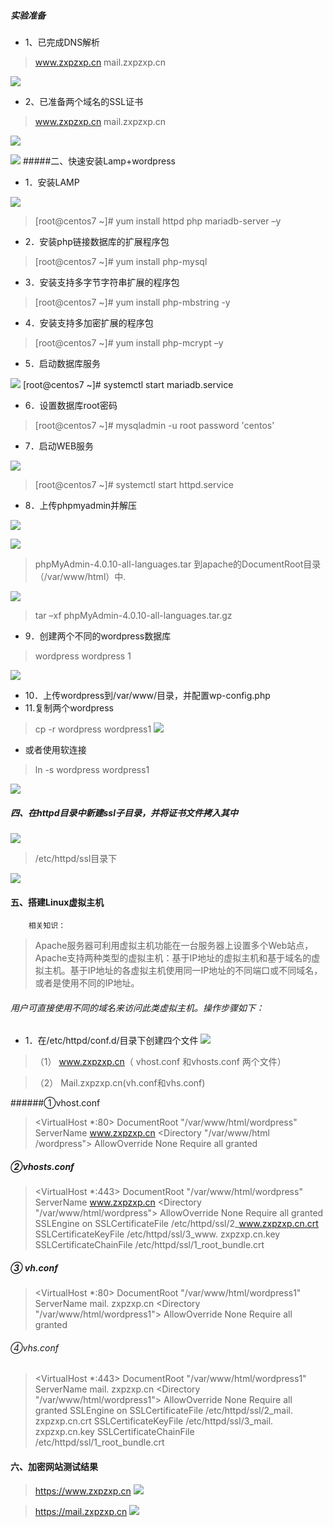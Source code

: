 ##### 实验准备
- 1、已完成DNS解析
>www.zxpzxp.cn
>mail.zxpzxp.cn

![](https://upload-images.jianshu.io/upload_images/7563229-0f3cbeaee27369fe.png?imageMogr2/auto-orient/strip%7CimageView2/2/w/1240)

- 2、已准备两个域名的SSL证书
> www.zxpzxp.cn
> mail.zxpzxp.cn

 ![](https://upload-images.jianshu.io/upload_images/7563229-30312039a44df094.png?imageMogr2/auto-orient/strip%7CimageView2/2/w/1240)

![](https://upload-images.jianshu.io/upload_images/7563229-7562d46caf9f1482.png?imageMogr2/auto-orient/strip%7CimageView2/2/w/1240)
#####二、快速安装Lamp+wordpress
- 1．安装LAMP

![](https://upload-images.jianshu.io/upload_images/7563229-ee6a3c2d09114311.png?imageMogr2/auto-orient/strip%7CimageView2/2/w/1240)

> [root@centos7 ~]# yum install httpd  php  mariadb-server –y

- 2．安装php链接数据库的扩展程序包

> [root@centos7 ~]# yum install php-mysql
- 3．安装支持多字节字符串扩展的程序包

> [root@centos7 ~]# yum install php-mbstring -y

- 4．安装支持多加密扩展的程序包
> [root@centos7 ~]# yum install php-mcrypt –y

- 5．启动数据库服务

![](https://upload-images.jianshu.io/upload_images/7563229-0bf9d860adfbc2c0.png?imageMogr2/auto-orient/strip%7CimageView2/2/w/1240)
[root@centos7 ~]# systemctl start mariadb.service
- 6．设置数据库root密码

> [root@centos7 ~]# mysqladmin -u root password 'centos'

- 7．启动WEB服务

![](https://upload-images.jianshu.io/upload_images/7563229-23b37b44e64bbf0d.png?imageMogr2/auto-orient/strip%7CimageView2/2/w/1240)

> [root@centos7 ~]# systemctl start httpd.service

- 8．上传phpmyadmin并解压

![](https://upload-images.jianshu.io/upload_images/7563229-0b8c61796c1e8483.png?imageMogr2/auto-orient/strip%7CimageView2/2/w/1240)

![](https://upload-images.jianshu.io/upload_images/7563229-2a82aac9dd777d3a.png?imageMogr2/auto-orient/strip%7CimageView2/2/w/1240)

> phpMyAdmin-4.0.10-all-languages.tar 到apache的DocumentRoot目录（/var/www/html）中.

![](https://upload-images.jianshu.io/upload_images/7563229-e423b1b97670bbae.png?imageMogr2/auto-orient/strip%7CimageView2/2/w/1240)

> tar –xf  phpMyAdmin-4.0.10-all-languages.tar.gz

- 9．创建两个不同的wordpress数据库

 > wordpress       wordpress 1

![](https://upload-images.jianshu.io/upload_images/7563229-e7856138ff9471a1.png?imageMogr2/auto-orient/strip%7CimageView2/2/w/1240)
- 10．上传wordpress到/var/www/目录，并配置wp-config.php
-  11.复制两个wordpress

> cp -r wordpress wordpress1
![](https://upload-images.jianshu.io/upload_images/7563229-662f322ef8b3dceb.png?imageMogr2/auto-orient/strip%7CimageView2/2/w/1240)
- 或者使用软连接
> ln -s wordpress wordpress1

![](https://upload-images.jianshu.io/upload_images/7563229-98ce9b982ee109c9.png?imageMogr2/auto-orient/strip%7CimageView2/2/w/1240)

##### 四、在httpd目录中新建ssl子目录，并将证书文件拷入其中
![](https://upload-images.jianshu.io/upload_images/7563229-1682df4f9cedcd8c.png?imageMogr2/auto-orient/strip%7CimageView2/2/w/1240)
> /etc/httpd/ssl目录下

![](https://upload-images.jianshu.io/upload_images/7563229-4678aecba38c72f5.png?imageMogr2/auto-orient/strip%7CimageView2/2/w/1240)
#### 五、搭建Linux虚拟主机

        相关知识：
> Apache服务器可利用虚拟主机功能在一台服务器上设置多个Web站点，Apache支持两种类型的虚拟主机：基于IP地址的虚拟主机和基于域名的虚拟主机。基于IP地址的各虚拟主机使用同一IP地址的不同端口或不同域名，或者是使用不同的IP地址。

###### 用户可直接使用不同的域名来访问此类虚拟主机。操作步骤如下：
- 1．在/etc/httpd/conf.d/目录下创建四个文件
![](https://upload-images.jianshu.io/upload_images/7563229-b83cbb796aaa4e5b.png?imageMogr2/auto-orient/strip%7CimageView2/2/w/1240)

> （1） [<u>www.</u><u>zxpzxp</u><u>.cn</u>](http://www.zxpzxp.cn)（ vhost.conf 和vhosts.conf 两个文件）

> （2） Mail.zxpzxp.cn(vh.conf和vhs.conf)

######①vhost.conf
> <VirtualHost *:80>
DocumentRoot "/var/www/html/wordpress"
ServerName  www.zxpzxp.cn
	<Directory "/var/www/html /wordpress">
	AllowOverride None
	Require all granted
	</Directory>
</VirtualHost>


##### ②vhosts.conf
> <VirtualHost *:443>
DocumentRoot "/var/www/html/wordpress"
ServerName  www.zxpzxp.cn
	<Directory "/var/www/html/wordpress">
	AllowOverride None
	Require all granted
	</Directory>
SSLEngine on
SSLCertificateFile /etc/httpd/ssl/2_www.zxpzxp.cn.crt
SSLCertificateKeyFile /etc/httpd/ssl/3_www. zxpzxp.cn.key
SSLCertificateChainFile /etc/httpd/ssl/1_root_bundle.crt
</VirtualHost>

##### ③ vh.conf
> <VirtualHost *:80>
DocumentRoot "/var/www/html/wordpress1"
ServerName  mail. zxpzxp.cn
	<Directory "/var/www/html/wordpress1">
	AllowOverride None
	Require all granted
	</Directory>
</VirtualHost>

###### ④vhs.conf
> <VirtualHost *:443>
DocumentRoot "/var/www/html/wordpress1"
ServerName  mail. zxpzxp.cn
	<Directory "/var/www/html/wordpress1">
	AllowOverride None
	Require all granted
	</Directory>
SSLEngine on
SSLCertificateFile /etc/httpd/ssl/2_mail. zxpzxp.cn.crt
SSLCertificateKeyFile /etc/httpd/ssl/3_mail. zxpzxp.cn.key
SSLCertificateChainFile /etc/httpd/ssl/1_root_bundle.crt
</VirtualHost>

#### 六、加密网站测试结果
> https://www.zxpzxp.cn
 ![](https://upload-images.jianshu.io/upload_images/7563229-6f3be671885a8ce7.png?imageMogr2/auto-orient/strip%7CimageView2/2/w/1240)

> https://mail.zxpzxp.cn
![](https://upload-images.jianshu.io/upload_images/7563229-ee8575228fca9c33.png?imageMogr2/auto-orient/strip%7CimageView2/2/w/1240)

